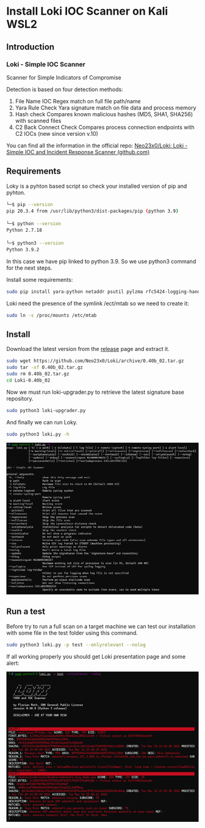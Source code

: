 # Install Loki IOC Scanner on Kali WSL2

## Introduction

### Loki - Simple IOC Scanner

Scanner for Simple Indicators of Compromise

Detection is based on four detection methods:

1. File Name IOC
   Regex match on full file path/name
2. Yara Rule Check
   Yara signature match on file data and process memory
3. Hash check
   Compares known malicious hashes (MD5, SHA1, SHA256) with scanned files
4. C2 Back Connect Check
   Compares process connection endpoints with C2 IOCs (new since version v.10)

You can find all the information in the official repo: [Neo23x0/Loki: Loki - Simple IOC and Incident Response Scanner (github.com)](https://github.com/Neo23x0/Loki)

## Requirements

Loky is a pyhton based script so check your installed version of pip and pyhton.

```bash
└─$ pip --version
pip 20.3.4 from /usr/lib/python3/dist-packages/pip (python 3.9)

└─$ python --version
Python 2.7.18

└─$ python3 --version
Python 3.9.2
```

In this case we have pip linked to python 3.9. So we use python3 command for the next steps.

Install some requirements:

```bash
sudo pip install yara-python netaddr psutil pylzma rfc5424-logging-handler
```

Loki need the presence of the symlink /ect/mtab so we need to create it:

```bash
sudo ln -s /proc/mounts /etc/mtab
```



## Install

Download the latest version from the [release](https://github.com/Neo23x0/Loki/releases) page and extract it.

```bash
sudo wget https://github.com/Neo23x0/Loki/archive/0.40b_02.tar.gz
sudo tar -xf 0.40b_02.tar.gz
sudo rm 0.40b_02.tar.gz
cd Loki-0.40b_02
```

Now we must run loki-upgrader.py to retrieve the latest signature base repository.

```bash
sudo python3 loki-upgrader.py
```

And finally we can run Loky.

```bash
sudo python3 loki.py -h
```

![image-20210316234334156](https://raw.githubusercontent.com/mircodemo/Kali-Linux-WSL2-tips-and-triks/main/img/image-20210316234334156.png)

## Run a test

Before try to run a full scan on a target machine we can test our installation with some file in the test folder using this command.

```bash
sudo python3 loki.py -p test --onlyrelevant --nolog
```

If all working properly you should get Loki presentation page and some alert:

![img/image-20210317005803307](https://raw.githubusercontent.com/mircodemo/Kali-Linux-WSL2-tips-and-triks/main/docs/img/image-20210317005803307.png)
